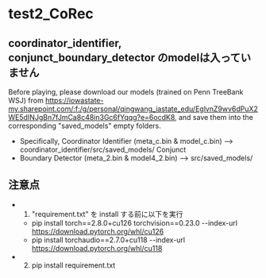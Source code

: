 # test2_CoRec
## coordinator_identifier, conjunct_boundary_detector のmodelは入っていません
Before playing, please download our models (trained on Penn TreeBank WSJ) from https://iowastate-my.sharepoint.com/:f:/g/personal/qingwang_iastate_edu/EglvnZ9wv6dPuX2WE5dINJgBn7fJmCa8c48in3Gc6fYqqg?e=6ocdK8, and save them into the corresponding "saved_models" empty folders.

- Specifically, Coordinator Identifier (meta_c.bin & model_c.bin) --> coordinator_identifier/src/saved_models/ Conjunct
- Boundary Detector (meta_2.bin & model4_2.bin) --> src/saved_models/

## 注意点
- 1. "requirement.txt" を install する前に以下を実行
  - pip install torch==2.8.0+cu126 torchvision==0.23.0 --index-url https://download.pytorch.org/whl/cu126
  - pip install torchaudio==2.7.0+cu118 --index-url https://download.pytorch.org/whl/cu118
- 2. pip install requirement.txt
